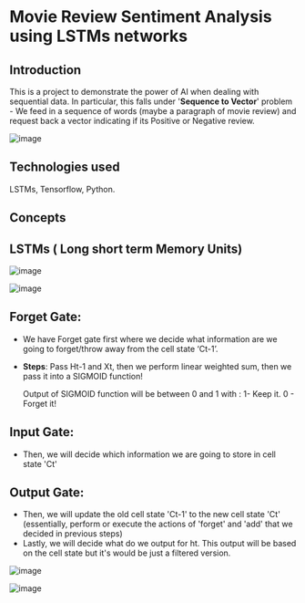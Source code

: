 # Movie Review Sentiment Analysis using LSTMs networks

## Introduction
This is a project to demonstrate the power of AI when dealing with sequential data. In particular, this falls under '**Sequence to Vector**' problem - We feed in a sequence of words (maybe a paragraph of movie review) and request back a vector indicating if its Positive or Negative review.

![image](https://user-images.githubusercontent.com/93938450/166919216-1a81c892-b9f5-4f95-ae1e-e7aeccd21cc2.png)

## Technologies used
LSTMs, Tensorflow, Python.

## Concepts
## LSTMs ( Long short term Memory Units)
![image](https://user-images.githubusercontent.com/93938450/166941179-8ace3f56-9d63-4c87-91d5-2664706423f4.png)

![image](https://user-images.githubusercontent.com/93938450/166942183-af7d42a1-50a5-4fcf-9f41-bb5d5ddec59d.png)

## Forget Gate:
- We have Forget gate first where we decide what information are we going to forget/throw away from the cell state ‘Ct-1’. 
- **Steps**: 
  Pass Ht-1 and Xt, then we perform linear weighted sum, then we pass it into a SIGMOID function!

  Output of SIGMOID function will be between 0 and 1 with :
  1- Keep it.
  0 - Forget it!

## Input Gate:
- Then, we will decide which information we are going to store in cell state 'Ct'

## Output Gate:
- Then, we will update the old cell state 'Ct-1' to the new cell state 'Ct' (essentially, perform or execute the actions of 'forget' and 'add' that we decided in previous steps)
- Lastly, we will decide what do we output for ht. This output will be based on the cell state but it's would be just a filtered version.



![image](https://user-images.githubusercontent.com/93938450/166940217-b169a11f-7b61-42ae-8551-d128b13b51ff.png)   

![image](https://user-images.githubusercontent.com/93938450/166940703-7912c949-e259-4558-856f-811c447b4d78.png)



